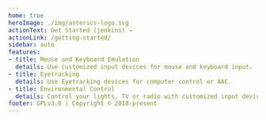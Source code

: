 ```yaml
---
home: true
heroImage: ./img/asterics-logo.svg
actionText: Get Started (jenkins) →
actionLink: /getting-started/
sidebar: auto
features:
- title: Mouse and Keyboard Emulation
  details: Use customized input devices for mouse and keyboard input.
- title: Eyetracking
  details: Use Eyetracking devices for computer control or AAC.
- title: Environmental Control
  details: Control your lights, TV or radio with customized input devices.
footer: GPLv3.0 | Copyright © 2018-present
---
```



